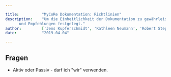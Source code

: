 ```yaml
---

title: 			"MyCoRe Dokumentation: Richtlinien"
description: 	"Um die Einheitlichkeit der Dokumentation zu gewährleisten, hat die MyCoRe-Entwicklercommunity die hier beschriebenen Richtlinien 
      und Empfehlungen festgelegt."
author: 		['Jens Kupferschmidt', 'Kathleen Neumann', 'Robert Stephan']
date: 			"2019-04-04"      

---
```


## Fragen
- Aktiv oder Passiv - darf ich "wir" verwenden.
